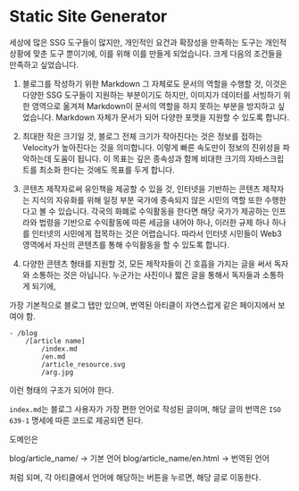 # Static Site Generator

세상에 많은 SSG 도구들이 많지만, 개인적인 요건과 확장성을 만족하는 도구는 개인적 상황에 맞춘 도구 뿐이기에, 이를 위해 이를 만들게 되었습니다. 크게 다음의 조건들을 만족하고 싶었습니다.

1. 블로그를 작성하기 위한 Markdown 그 자체로도 문서의 역할을 수행할 것, 이것은 다양한 SSG 도구들이 지원하는 부분이기도 하지만, 이미지가 데이터를 서빙하기 위한 영역으로 옮겨져 Markdown이 문서의 역할을 하지 못하는 부분을 방지하고 싶었습니다. Markdown 자체가 문서가 되어 다양한 포맷을 지원할 수 있도록 합니다.

2. 최대한 작은 크기일 것, 블로그 전체 크기가 작아진다는 것은 정보를 접하는 Velocity가 높아진다는 것을 의미합니다. 이렇게 빠른 속도만이 정보의 진위성을 파악하는데 도움이 됩니다. 이 목표는 깊은 종속성과 함께 비대한 크기의 자바스크립트를 최소화 한다는 것에도 목표를 두게 합니다.

3. 콘텐츠 제작자로써 유인책을 제공할 수 있을 것, 인터넷을 기반하는 콘텐츠 제작자는 지식의 자유화를 위해 일정 부분 국가에 종속되지 않은 시민의 역할 또한 수행한다고 볼 수 있습니다. 각국의 화폐로 수익활동을 한다면 해당 국가가 제공하는 인프라와 법령을 기반으로 수익활동에 따른 세금을 내어야 하나, 이러한 규제 하나 하나를 인터넷의 시민에게 접목하는 것은 어렵습니다. 따라서 인터넷 시민들이 Web3 영역에서 자신의 콘텐츠를 통해 수익활동을 할 수 있도록 합니다.

4. 다양한 콘텐츠 형태를 지원할 것, 모든 제작자들이 긴 호흡을 가지는 글을 써서 독자와 소통하는 것은 아닙니다. 누군가는 사진이나 짧은 글을 통해서 독자들과 소통하게 되기에, 



가장 기본적으로 블로그 탭만 있으며, 번역된 아티클이 자연스럽게 같은 페이지에서 보여야 함.

```
- /blog 
    /[article name]
        /index.md
        /en.md 
        /article_resource.svg 
        /arg.jpg
```

이런 형태의 구조가 되어야 한다.

`index.md`는 블로그 사용자가 가장 편한 언어로 작성된 글이며, 해당 글의 번역은 `ISO 639-1` 명세에 따른 코드로 제공되면
된다.

도메인은

blog/article_name/ -> 기본 언어 blog/article_name/en.html -> 번역된 언어

처럼 되며, 각 아티클에서 언어에 해당하는 버튼을 누르면, 해당 글로 이동한다.
